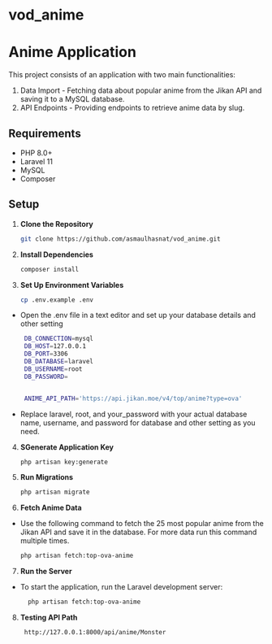 # vod_anime
 
# Anime Application

This project consists of an application with two main functionalities:
1. Data Import - Fetching data about popular anime from the Jikan API and saving it to a MySQL database.
2. API Endpoints - Providing endpoints to retrieve anime data by slug.

## Requirements

- PHP 8.0+
- Laravel 11
- MySQL
- Composer

## Setup

1. **Clone the Repository**
   ```bash
   git clone https://github.com/asmaulhasnat/vod_anime.git
2. **Install Dependencies**
   ```bash
   composer install
3. **Set Up Environment Variables**
   ```bash
   cp .env.example .env
- Open the .env file in a text editor and set up your database details and other setting
   ```bash
    DB_CONNECTION=mysql
    DB_HOST=127.0.0.1
    DB_PORT=3306
    DB_DATABASE=laravel
    DB_USERNAME=root
    DB_PASSWORD=


    ANIME_API_PATH='https://api.jikan.moe/v4/top/anime?type=ova'
- Replace laravel, root, and your_password with your actual database name, username, and password for database  and other setting as you need.

4. **SGenerate Application Key**
   ```bash
   php artisan key:generate

5. **Run Migrations**
   ```bash
   php artisan migrate

6. **Fetch Anime Data**
  - Use the following command to fetch the 25 most popular anime from the Jikan API and save it in the database. For more data  run this command multiple times.
    ```bash
    php artisan fetch:top-ova-anime

7. **Run the Server**
- To start the application, run the Laravel development server:
  ```bash
    php artisan fetch:top-ova-anime

8. **Testing API Path**
   ```bash
    http://127.0.0.1:8000/api/anime/Monster